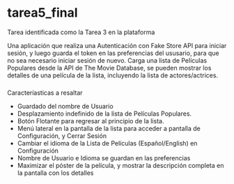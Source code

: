 # tarea5_final

Tarea identificada como la Tarea 3 en la plataforma

Una aplicación que realiza una Autenticación con Fake Store API para iniciar sesión, y luego guarda el token en las preferencias del ususario, para que no sea necesario iniciar sesión de nuevo.
Carga una lista de Películas Populares desde la API de The Movie Database, se pueden mostrar los detalles de una película de la lista, incluyendo la lista de actores/actrices.

###
Caracteríasticas a resaltar

+ Guardado del nombre de Usuario
+ Desplazamiento indefinido de la lista de Películas Populares.
+ Botón Flotante para regresar al principio de la lista.
+ Menú lateral en la pantalla de la lista para acceder a pantalla de Configuración, y Cerrar Sesión
+ Cambiar el idioma de la Lista de Películas (Español/English) en Configuración
+ Nombre de Usuario e Idioma se guardan en las preferencias
+ Maximizar el póster de la película, y mostrar la descripción completa en la pantalla con los detalles
